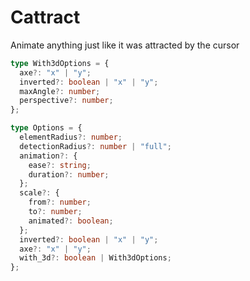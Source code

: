 # Cattract

Animate anything just like it was attracted by the cursor

```ts
type With3dOptions = {
  axe?: "x" | "y";
  inverted?: boolean | "x" | "y";
  maxAngle?: number;
  perspective?: number;
};

type Options = {
  elementRadius?: number;
  detectionRadius?: number | "full";
  animation?: {
    ease?: string;
    duration?: number;
  };
  scale?: {
    from?: number;
    to?: number;
    animated?: boolean;
  };
  inverted?: boolean | "x" | "y";
  axe?: "x" | "y";
  with_3d?: boolean | With3dOptions;
};
```
